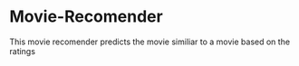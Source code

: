 # Movie-Recomender

This movie recomender predicts the movie similiar to a movie based on the ratings
